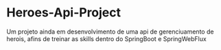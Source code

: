 # Heroes-Api-Project
Um projeto ainda em desenvolvimento de uma api de gerenciuamento de herois, afins de treinar as skills dentro do SpringBoot e SpringWebFlux

